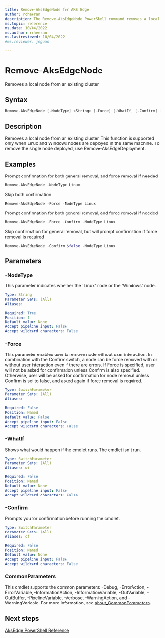 ```yaml
---
title: Remove-AksEdgeNode for AKS Edge
author: rcheeran
description: The Remove-AksEdgeNode PowerShell command removes a local node from an existing cluster.
ms.topic: reference
ms.date: 10/04/2022
ms.author: rcheeran 
ms.lastreviewed: 10/04/2022
#ms.reviewer: jeguan

---
```



# Remove-AksEdgeNode

Removes a local node from an existing cluster.

## Syntax

```powershell
Remove-AksEdgeNode [-NodeType] <String> [-Force] [-WhatIf] [-Confirm] [<CommonParameters>]
```

## Description

Removes a local node from an existing cluster. This function is supported only when Linux and Windows nodes are deployed in the same machine. To remove the single node deployed, use Remove-AksEdgeDeployment.

## Examples

Prompt confirmation for both general removal, and force removal if needed

```powershell
Remove-AksEdgeNode -NodeType Linux
```

Skip both confirmation

```powershell
Remove-AksEdgeNode -Force -NodeType Linux
```

Prompt confirmation for both general removal, and force removal if needed

```powershell
Remove-AksEdgeNode -Force -Confirm -NodeType Linux
```

Skip confirmation for general removal, but will prompt confirmation if force removal is required

```powershell
Remove-AksEdgeNode -Confirm:$false -NodeType Linux
```

## Parameters

### -NodeType

This parameter indicates whether the 'Linux' node or the 'Windows' node.

```yaml
Type: String
Parameter Sets: (All)
Aliases:

Required: True
Position: 1
Default value: None
Accept pipeline input: False
Accept wildcard characters: False
```

### -Force

This parameter enables user to remove node without user interaction.
In combination with the Confirm switch, a node can be force removed with or without user interaction even if there are errors.
If Force is specified, user will not be asked for confirmation unless Confirm is also specified.
Otherwise, user will be asked for confirmation for node removal unless Confirm is set to false, and asked again if force removal is required.

```yaml
Type: SwitchParameter
Parameter Sets: (All)
Aliases:

Required: False
Position: Named
Default value: False
Accept pipeline input: False
Accept wildcard characters: False
```

### -WhatIf

Shows what would happen if the cmdlet runs.
The cmdlet isn't run.

```yaml
Type: SwitchParameter
Parameter Sets: (All)
Aliases: wi

Required: False
Position: Named
Default value: None
Accept pipeline input: False
Accept wildcard characters: False
```

### -Confirm

Prompts you for confirmation before running the cmdlet.

```yaml
Type: SwitchParameter
Parameter Sets: (All)
Aliases: cf

Required: False
Position: Named
Default value: None
Accept pipeline input: False
Accept wildcard characters: False
```

### CommonParameters

This cmdlet supports the common parameters: -Debug, -ErrorAction, -ErrorVariable, -InformationAction, -InformationVariable, -OutVariable, -OutBuffer, -PipelineVariable, -Verbose, -WarningAction, and -WarningVariable. For more information, see [about_CommonParameters](https://go.microsoft.com/fwlink/?LinkID=113216).

## Next steps

[AksEdge PowerShell Reference](./index.md)
